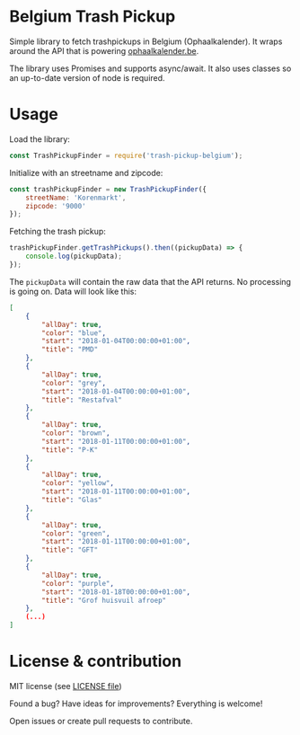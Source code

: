 # Belgium Trash Pickup
Simple library to fetch trashpickups in Belgium (Ophaalkalender). It wraps around the API that is powering [ophaalkalender.be](http://www.ophaalkalender.be).

The library uses Promises and supports async/await. It also uses classes so an up-to-date version of node is required.

# Usage
Load the library:
```javascript
const TrashPickupFinder = require('trash-pickup-belgium');
```

Initialize with an streetname and zipcode:
```javascript
const trashPickupFinder = new TrashPickupFinder({
    streetName: 'Korenmarkt',
    zipcode: '9000'
});
```

Fetching the trash pickup:
```javascript
trashPickupFinder.getTrashPickups().then((pickupData) => {
    console.log(pickupData);
});
```


The `pickupData` will contain the raw data that the API returns. No processing is going on. Data will look like this:

```json
[
    {
        "allDay": true,
        "color": "blue",
        "start": "2018-01-04T00:00:00+01:00",
        "title": "PMD"
    },
    {
        "allDay": true,
        "color": "grey",
        "start": "2018-01-04T00:00:00+01:00",
        "title": "Restafval"
    },
    {
        "allDay": true,
        "color": "brown",
        "start": "2018-01-11T00:00:00+01:00",
        "title": "P-K"
    },
    {
        "allDay": true,
        "color": "yellow",
        "start": "2018-01-11T00:00:00+01:00",
        "title": "Glas"
    },
    {
        "allDay": true,
        "color": "green",
        "start": "2018-01-11T00:00:00+01:00",
        "title": "GFT"
    },
    {
        "allDay": true,
        "color": "purple",
        "start": "2018-01-18T00:00:00+01:00",
        "title": "Grof huisvuil afroep"
    },
    (...)
]
```

# License & contribution
MIT license (see [LICENSE file](LICENSE))

Found a bug? Have ideas for improvements? Everything is welcome!

Open issues or create pull requests to contribute.
